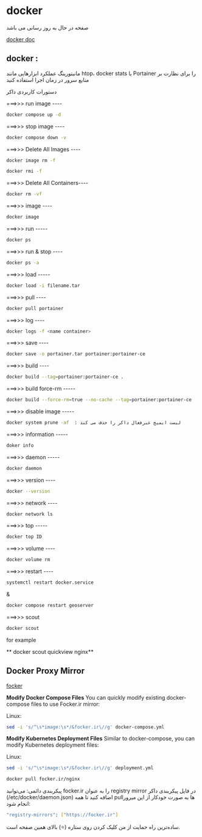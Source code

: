 # docker

صفحه در حال به روز رسانی می باشد

[ docker doc ](https://docs.docker.com/engine/install/)


## docker :

مانیتورینگ عملکرد
ابزارهایی مانند htop، docker stats یا Portainer را برای نظارت بر منابع سرور در زمان اجرا استفاده کنید

دستورات کاربردی داکر


===>>> run image ----
```bash
docker compose up -d
```

===>>> stop image ----
```bash
docker compose down -v
```

===>>>  Delete All Images  ----
```bash
docker image rm -f
```

```bash
docker rmi -f 
```

===>>> Delete All Containers----
```bash
docker rm -vf
```

===>>> image ----
```bash
docker image
```

===>>> run -----
```bash
docker ps
```

===>>> run & stop ----
```bash
docker ps -a
```

===>>> load -----
```bash
docker load -i filename.tar
```

===>>> pull ----
```bash
docker pull portainer
```

===>>> log ----
```bash
docker logs -f <name container>
```

===>>> save ----
```bash
docker save -o portainer.tar portainer:portainer-ce
```

===>>> build ----
```bash
docker build --tag=portainer:portainer-ce . 
```

===>>> build force-rm -----
```bash
docker build --force-rm=true --no-cache --tag=portainer:portainer-ce
```

===>>> disable image -----
```bash
docker system prune -af  : لیست ایمیج غیرفعال داکر را حذف می کند
```

===>>> information -----
```bash
doker info
```

===>>> daemon -----
```bash
docker daemon
```

===>>> version ----
```bash
docker --version
```

===>>> network ----
```bash
docker network ls
```

===>>> top -----
```bash
docker top ID
```

===>>> volume ----
```bash
docker volume rm
```

===>>> restart ----
```bash
systemctl restart docker.service
```
&
```bash
docker compose restart geoserver
```

===>>> scout

```bash
docker scout
```

for example

** docker scout quickview nginx**


## Docker Proxy Mirror

[ focker ](https://focker.ir/)


**Modify Docker Compose Files**
You can quickly modify existing docker-compose files to use Focker.ir mirror:

Linux:
```bash
sed -i 's/^\s*image:\s*/&focker.ir\//g' docker-compose.yml
```

**Modify Kubernetes Deployment Files**
Similar to docker-compose, you can modify Kubernetes deployment files:

Linux:
```bash
sed -i 's/^\s*image:\s*/&focker.ir\//g' deployment.yml
```

```bash
docker pull focker.ir/nginx
```

پیکربندی دائمی: می‌توانید focker.ir را به عنوان registry mirror در فایل پیکربندی داکر (/etc/docker/daemon.json) اضافه کنید تا همه pullها به صورت خودکار از این میرور انجام شود:

```bash
"registry-mirrors": ["https://focker.ir"]
```

ساده‌ترین راه حمایت از من کلیک کردن روی ستاره (⭐) بالای همین صفحه است.
